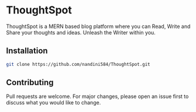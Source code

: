 # ThoughtSpot 

ThoughtSpot is a MERN based blog platform where you can Read, Write and Share your thoughts and ideas. Unleash the Writer within you.

## Installation

```bash
git clone https://github.com/nandini584/ThoughtSpot.git
```

## Contributing

Pull requests are welcome. For major changes, please open an issue first
to discuss what you would like to change.
